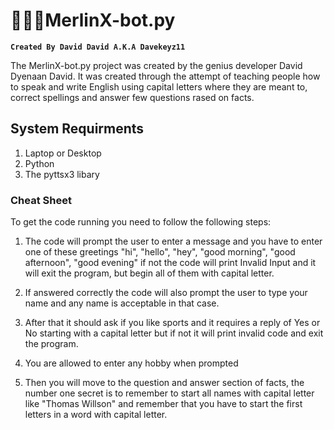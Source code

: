 # 👨🏿‍💻MerlinX-bot.py
**`Created By David David A.K.A Davekeyz11`**

The MerlinX-bot.py project was created by the genius developer David Dyenaan David. It was created through the attempt of teaching people how to speak and write English using capital letters where they are meant to, correct spellings and answer few questions rased on facts.

## System Requirments
1. Laptop or Desktop
2. Python
3. The pyttsx3 libary

### Cheat Sheet

To get the code running you need to follow the following steps:

1. The code will prompt the user to enter a message and you have to enter one of these greetings "hi", "hello", "hey", "good morning", "good afternoon", "good evening" if not the code will print Invalid Input and it will exit the program, but begin all of them with capital letter.

2. If answered correctly the code will also prompt the user to type your name and any name is acceptable in that case.

3. After that it should ask if you like sports and it requires a reply of Yes or No starting with a capital letter but if not it will print invalid code and exit the program.

4. You are allowed to enter any hobby when prompted

5. Then you will move to the question and answer section of facts, the number one secret is to remember to start all names with capital letter like "Thomas Willson" and remember that you have to start the first letters in a word with capital letter.